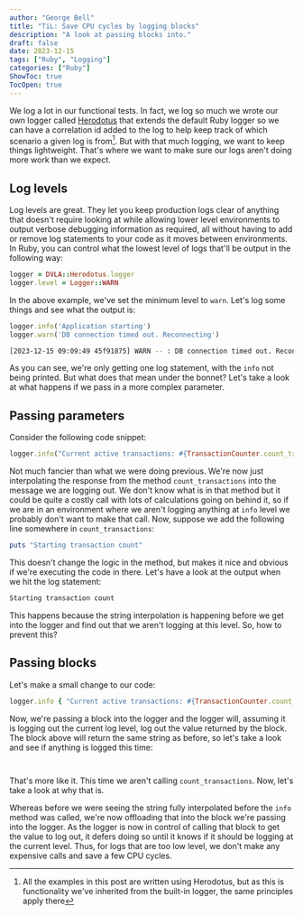 ```yaml
---
author: "George Bell"
title: "TiL: Save CPU cycles by logging blocks"
description: "A look at passing blocks into."
draft: false
date: 2023-12-15
tags: ["Ruby", "Logging"]
categories: ["Ruby"]
ShowToc: true
TocOpen: true
---
```


We log a lot in our functional tests. In fact, we log so much we wrote our own logger called [Herodotus](https://github.com/dvla/herodotus) that extends the default Ruby logger so we can have a correlation id added to the log to help keep track of which scenario a given log is from[^1]. But with that much logging, we want to keep things lightweight. That's where we want to make sure our logs aren't doing more work than we expect.

[^1]: All the examples in this post are written using Herodotus, but as this is functionality we've inherited from the built-in logger, the same principles apply there

## Log levels

Log levels are great. They let you keep production logs clear of anything that doesn't require looking at while allowing lower level environments to output verbose debugging information as required, all without having to add or remove log statements to your code as it moves between environments. In Ruby, you can control what the lowest level of logs that'll be output in the following way:

```ruby
logger = DVLA::Herodotus.logger
logger.level = Logger::WARN
```

In the above example, we've set the minimum level to `warn`. Let's log some things and see what the output is:

```ruby
logger.info('Application starting')
logger.warn('DB connection timed out. Reconnecting')
```

```sh
[2023-12-15 09:09:49 45f91875] WARN -- : DB connection timed out. Reconnecting
```

As you can see, we're only getting one log statement, with the `info` not being printed. But what does that mean under the bonnet? Let's take a look at what happens if we pass in a more complex parameter. 

## Passing parameters

Consider the following code snippet: 

```ruby
logger.info("Current active transactions: #{TransactionCounter.count_transactions}")
```

Not much fancier than what we were doing previous. We're now just interpolating the response from the method `count_transactions` into the message we are logging out. We don't know what is in that method but it could be quite a costly call with lots of calculations going on behind it, so if we are in an environment where we aren't logging anything at `info` level we probably don't want to make that call. Now, suppose we add the following line somewhere in `count_transactions`:

```ruby
puts "Starting transaction count"
```

This doesn't change the logic in the method, but makes it nice and obvious if we're executing the code in there. Let's have a look at the output when we hit the log statement:

```sh
Starting transaction count
```

This happens because the string interpolation is happening before we get into the logger and find out that we aren't logging at this level. So, how to prevent this?

## Passing blocks

Let's make a small change to our code:

```ruby
logger.info { "Current active transactions: #{TransactionCounter.count_transactions}" }
```

Now, we're passing a block into the logger and the logger will, assuming it is logging out the current log level, log out the value returned by the block. The block above will return the same string as before, so let's take a look and see if anything is logged this time:

```sh
 
```

That's more like it. This time we aren't calling `count_transactions`. Now, let's take a look at why that is.

Whereas before we were seeing the string fully interpolated before the `info` method was called, we're now offloading that into the block we're passing into the logger. As the logger is now in control of calling that block to get the value to log out, it defers doing so until it knows if it should be logging at the current level. Thus, for logs that are too low level, we don't make any expensive calls and save a few CPU cycles. 